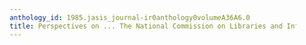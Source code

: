 ```yaml
---
anthology_id: 1985.jasis_journal-ir0anthology0volumeA36A6.0
title: Perspectives on ... The National Commission on Libraries and Information Science
---
```

